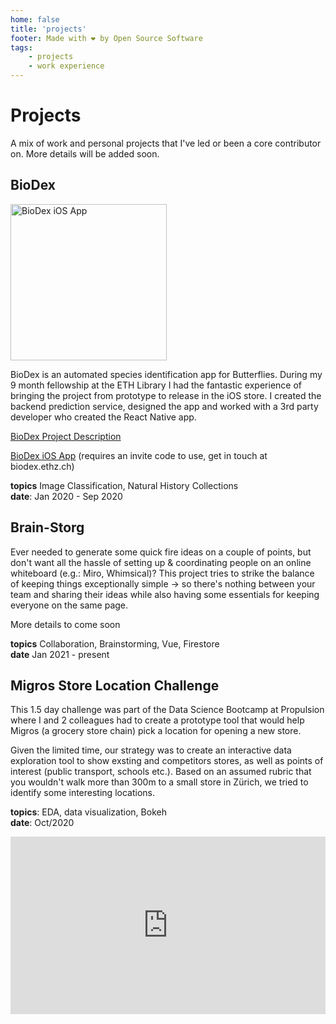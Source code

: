 ```yaml
---
home: false
title: 'projects'
footer: Made with ❤️ by Open Source Software
tags:
    - projects
    - work experience 
---
```


# Projects

A mix of work and personal projects that I've led or been a core contributor on. More details will be added soon.

## BioDex
<img src="/img/BioDex_slider_PANEL.JPG" title="BioDex iOS App" alt="BioDex iOS App" width="250px" />

BioDex is an automated species identification app for Butterflies. During my 9 month fellowship at the ETH Library I had the fantastic experience of bringing the project from prototype to release in the iOS store. I created the backend prediction service, designed the app and worked with a 3rd party developer who created the React Native app.


[BioDex Project Description](https://www.librarylab.ethz.ch/project/biodex/)

[BioDex iOS App](https://apps.apple.com/tt/app/biodex/id1523989412) (requires an invite code to use, get in touch at biodex.ethz.ch)

__topics__ Image Classification, Natural History Collections    
__date__: Jan 2020 - Sep 2020

## Brain-Storg

Ever needed to generate some quick fire ideas on a couple of points, but don't want all the hassle of setting up & coordinating people on an online whiteboard (e.g.: Miro, Whimsical)? 
This project tries to strike the balance of keeping things exceptionally simple -> so there's nothing between your team and sharing their ideas 
while also having some essentials for keeping everyone on the same page. 

More details to come soon

__topics__ Collaboration, Brainstorming, Vue, Firestore  
__date__  Jan 2021 - present 

## Migros Store Location Challenge

This 1.5 day challenge was part of the Data Science Bootcamp at Propulsion where I and 2 colleagues had to create a prototype tool that would help Migros (a grocery store chain) pick a location for opening a new store.

Given the limited time, our strategy was to create an interactive data exploration tool to show exsting and competitors stores, as well as points of interest (public transport, schools etc.). Based on an assumed rubric that you wouldn't walk more than 300m to a small store in Zürich, we tried to identify some interesting locations.

__topics__: 
EDA, data visualization, Bokeh  
__date__: Oct/2020

<iframe src="https://www.linkedin.com/embed/feed/update/urn:li:ugcPost:6577598282632052736?compact=1" height="284" width="504" frameborder="0" allowfullscreen="" title="Embedded post"></iframe>
